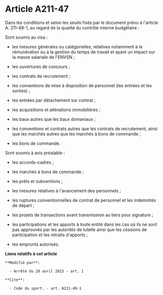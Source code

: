 # Article A211-47

Dans les conditions et selon les seuils fixés par le document prévu à l'article A. 211-49-1, au regard de la qualité du
contrôle interne budgétaire : 

Sont soumis au visa :

- les mesures générales ou catégorielles, relatives notamment à la rémunération ou à la gestion du temps de travail et ayant
un impact sur la masse salariale de l'ENVSN ;

- les ouvertures de concours ;

- les contrats de recrutement ;

- les conventions de mise à disposition de personnel (les entrées et les sorties) ;

- les entrées par détachement sur contrat ;

- les acquisitions et aliénations immobilières ;

- les baux autres que les baux domaniaux ;

- les conventions et contrats autres que les contrats de recrutement, ainsi que les marchés autres que les marchés à bons de
commande ;

- les bons de commande. 

Sont soumis à avis préalable :

- les accords-cadres ;

- les marchés à bons de commande ;

- les prêts et subventions ;

- les mesures relatives à l'avancement des personnels ;

- les ruptures conventionnelles de contrat de personnel et les indemnités de départ ;

- les projets de transactions avant transmission au tiers pour signature ;

- les participations et les apports à toute entité dans les cas où ils ne sont pas approuvés par les autorités de tutelle
ainsi que les cessions de participation et les retraits d'apports ;

- les emprunts autorisés.

**Liens relatifs à cet article**

	**Modifié par**:

	  - Arrêté du 20 avril 2015 - art. 1

	**Cite**:

	  - Code du sport. - art. A211-49-1

